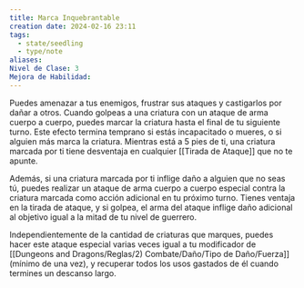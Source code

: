 ```yaml
---
title: Marca Inquebrantable
creation date: 2024-02-16 23:11
tags:
  - state/seedling
  - type/note
aliases: 
Nivel de Clase: 3
Mejora de Habilidad:
---
```

Puedes amenazar a tus enemigos, frustrar sus ataques y castigarlos por dañar a otros. Cuando
golpeas a una criatura con un ataque de arma cuerpo a cuerpo, puedes marcar la criatura hasta el
final de tu siguiente turno. Este efecto termina temprano si estás incapacitado o mueres, o si alguien más marca la criatura.
Mientras está a 5 pies de ti, una criatura marcada por ti tiene desventaja en cualquier [[Tirada de Ataque]] que no te apunte.

Además, si una criatura marcada por ti inflige daño a alguien que no seas tú, puedes realizar un
ataque de arma cuerpo a cuerpo especial contra la criatura marcada como acción adicional en tu
próximo turno. Tienes ventaja en la tirada de ataque, y si golpea, el arma del ataque inflige daño
adicional al objetivo igual a la mitad de tu nivel de guerrero.

Independientemente de la cantidad de criaturas que marques, puedes hacer este ataque especial
varias veces igual a tu modificador de [[Dungeons and Dragons/Reglas/2) Combate/Daño/Tipo de Daño/Fuerza]] (mínimo de una vez), y recuperar todos los usos
gastados de él cuando termines un descanso largo.

